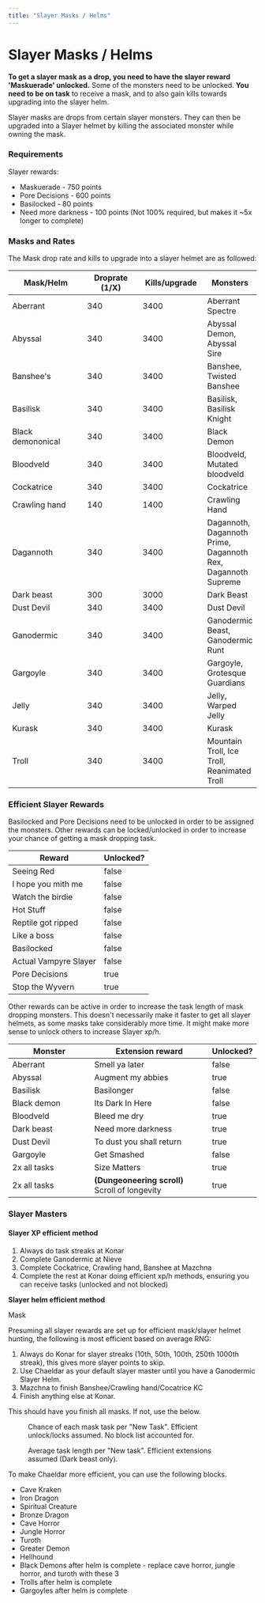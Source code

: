 ```yaml
---
title: "Slayer Masks / Helms"
---
```


# Slayer Masks / Helms

**To get a slayer mask as a drop, you need to have the slayer reward 'Maskuerade' unlocked.** Some of the monsters need to be unlocked. **You need to be on task** to receive a mask, and to also gain kills towards upgrading into the slayer helm.

Slayer masks are drops from certain slayer monsters. They can then be upgraded into a Slayer helmet by killing the associated monster while owning the mask.

### Requirements

Slayer rewards:

- Maskuerade - 750 points
- Pore Decisions - 600 points
- Basilocked - 80 points
- Need more darkness - 100 points (Not 100% required, but makes it \~5x longer to complete)

### Masks and Rates

The Mask drop rate and kills to upgrade into a slayer helmet are as followed:

<table><thead><tr><th width="197">Mask/Helm</th><th width="141">Droprate (1/X)</th><th width="131">Kills/upgrade</th><th>Monsters</th></tr></thead><tbody><tr><td>Aberrant</td><td>340</td><td>3400</td><td>Aberrant Spectre</td></tr><tr><td>Abyssal</td><td>340</td><td>3400</td><td>Abyssal Demon, Abyssal Sire</td></tr><tr><td>Banshee's</td><td>340</td><td>3400</td><td>Banshee, Twisted Banshee</td></tr><tr><td>Basilisk</td><td>340</td><td>3400</td><td>Basilisk, Basilisk Knight</td></tr><tr><td>Black demononical</td><td>340</td><td>3400</td><td>Black Demon</td></tr><tr><td>Bloodveld</td><td>340</td><td>3400</td><td>Bloodveld, Mutated bloodveld</td></tr><tr><td>Cockatrice</td><td>340</td><td>3400</td><td>Cockatrice</td></tr><tr><td>Crawling hand</td><td>140</td><td>1400</td><td>Crawling Hand</td></tr><tr><td>Dagannoth</td><td>340</td><td>3400</td><td>Dagannoth, Dagannoth Prime, Dagannoth Rex, Dagannoth Supreme</td></tr><tr><td>Dark beast</td><td>300</td><td>3000</td><td>Dark Beast</td></tr><tr><td>Dust Devil</td><td>340</td><td>3400</td><td>Dust Devil</td></tr><tr><td>Ganodermic</td><td>340</td><td>3400</td><td>Ganodermic Beast, Ganodermic Runt</td></tr><tr><td>Gargoyle</td><td>340</td><td>3400</td><td>Gargoyle, Grotesque Guardians</td></tr><tr><td>Jelly</td><td>340</td><td>3400</td><td>Jelly, Warped Jelly</td></tr><tr><td>Kurask</td><td>340</td><td>3400</td><td>Kurask</td></tr><tr><td>Troll</td><td>340</td><td>3400</td><td>Mountain Troll, Ice Troll, Reanimated Troll</td></tr></tbody></table>

### Efficient Slayer Rewards

Basilocked and Pore Decisions need to be unlocked in order to be assigned the monsters. Other rewards can be locked/unlocked in order to increase your chance of getting a mask dropping task.

<table><thead><tr><th>Reward</th><th data-type="checkbox">Unlocked?</th></tr></thead><tbody><tr><td>Seeing Red</td><td>false</td></tr><tr><td>I hope you mith me</td><td>false</td></tr><tr><td>Watch the birdie</td><td>false</td></tr><tr><td>Hot Stuff</td><td>false</td></tr><tr><td>Reptile got ripped</td><td>false</td></tr><tr><td>Like a boss</td><td>false</td></tr><tr><td>Basilocked</td><td>false</td></tr><tr><td>Actual Vampyre Slayer</td><td>false</td></tr><tr><td>Pore Decisions</td><td>true</td></tr><tr><td>Stop the Wyvern</td><td>true</td></tr></tbody></table>

Other rewards can be active in order to increase the task length of mask dropping monsters. This doesn't necessarily make it faster to get all slayer helmets, as some masks take considerably more time. It might make more sense to unlock others to increase Slayer xp/h.

<table><thead><tr><th width="234.5">Monster</th><th width="329">Extension reward</th><th data-type="checkbox">Unlocked?</th></tr></thead><tbody><tr><td>Aberrant</td><td>Smell ya later</td><td>false</td></tr><tr><td>Abyssal</td><td>Augment my abbies</td><td>true</td></tr><tr><td>Basilisk</td><td>Basilonger</td><td>false</td></tr><tr><td>Black demon</td><td>Its Dark In Here</td><td>false</td></tr><tr><td>Bloodveld</td><td>Bleed me dry</td><td>true</td></tr><tr><td>Dark beast</td><td>Need more darkness</td><td>true</td></tr><tr><td>Dust Devil</td><td>To dust you shall return</td><td>true</td></tr><tr><td>Gargoyle</td><td>Get Smashed</td><td>false</td></tr><tr><td>2x all tasks</td><td>Size Matters</td><td>true</td></tr><tr><td>2x all tasks</td><td><strong>(Dungeoneering scroll)</strong> Scroll of longevity</td><td>true</td></tr></tbody></table>

### Slayer Masters

#### Slayer XP efficient method

1. Always do task streaks at Konar
2. Complete Ganodermic at Nieve
3. Complete Cockatrice, Crawling hand, Banshee at Mazchna
4. Complete the rest at Konar doing efficient xp/h methods, ensuring you can receive tasks (unlocked and not blocked)

**Slayer helm efficient method**

Mask

Presuming all slayer rewards are set up for efficient mask/slayer helmet hunting, the following is most efficient based on average RNG:

1. Always do Konar for slayer streaks (10th, 50th, 100th, 250th 1000th streak), this gives more slayer points to skip.
2. Use Chaeldar as your default slayer master until you have a Ganodermic Slayer Helm.
3. Mazchna to finish Banshee/Crawling hand/Cocatrice KC
4. Finish anything else at Konar.

This should have you finish all masks. If not, use the below.

<figure><figcaption><p>Chance of each mask task per "New Task". Efficient unlock/locks assumed. No block list accounted for.</p></figcaption></figure>

<figure><figcaption><p>Average task length per "New task". Efficient extensions assumed (Dark beast only).</p></figcaption></figure>

To make Chaeldar more efficient, you can use the following blocks.

- Cave Kraken
- Iron Dragon
- Spiritual Creature
- Bronze Dragon
- Cave Horror
- Jungle Horror
- Turoth
- Greater Demon
- Hellhound
- Black Demons after helm is complete - replace cave horror, jungle horror, and turoth with these 3
- Trolls after helm is complete
- Gargoyles after helm is complete
